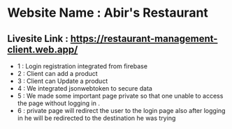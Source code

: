 # Website Name : Abir's Restaurant

## Livesite Link : https://restaurant-management-client.web.app/

- 1 : Login registration integrated from firebase
- 2 : Client can add a product
- 3 : Client can Update a product
- 4 : We integrated jsonwebtoken to secure data
- 5 : We made some important page private so that one unable to access the page without logging in .
- 6 : private page will redirect the user to the login page also after logging in he will be redirected to the destination he was trying 

